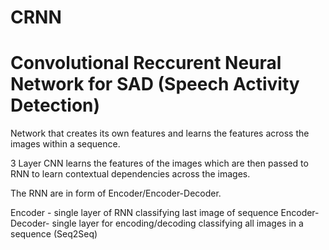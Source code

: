 # CRNN
# Convolutional Reccurent Neural Network for SAD (Speech Activity Detection)
Network that creates its own features and learns the features across the images within a sequence. 

3 Layer CNN learns the features of the images which are then passed to RNN to learn contextual dependencies across the images.

The RNN are in form of Encoder/Encoder-Decoder.

Encoder - single layer of RNN classifying last image of sequence
Encoder-Decoder- single layer for encoding/decoding classifying all images in a sequence (Seq2Seq)
